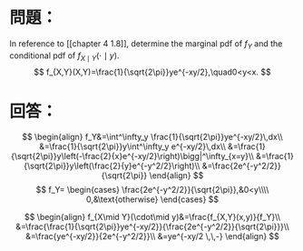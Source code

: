 # 問題：
In reference to [[chapter 4 1.8]], determine the marginal pdf of $f_Y$ and the conditional pdf of $f_{X\mid Y}(\cdot\mid y)$.
$$
f_{X,Y}(X,Y)=\frac{1}{\sqrt{2\pi}}ye^{-xy/2},\quad0<y<x.
$$
# 回答：
$$
\begin{align}
f_Y&=\int^\infty_y \frac{1}{\sqrt{2\pi}}ye^{-xy/2}\,dx\\
&=\frac{1}{\sqrt{2\pi}}y\int^\infty_y e^{-xy/2}\,dx\\
&=\frac{1}{\sqrt{2\pi}}y\left(-\frac{2}{x}e^{-xy/2}\right)\bigg|^\infty_{x=y}\\
&=\frac{1}{\sqrt{2\pi}}y\left(\frac{2}{y}e^{-y^2/2}\right)\\
&=\frac{2e^{-y^2/2}}{\sqrt{2\pi}}
\end{align}
$$
$$
f_Y=
\begin{cases}
\frac{2e^{-y^2/2}}{\sqrt{2\pi}},&0<y\\\\
0,&\text{otherwise}
\end{cases}
$$

$$
\begin{align}
f_{X\mid Y}(\cdot\mid y)&=\frac{f_{X,Y}(x,y)}{f_Y}\\
&=\frac{\frac{1}{\sqrt{2\pi}}ye^{-xy/2}}{\frac{2e^{-y^2/2}}{\sqrt{2\pi}}}\\
&=\frac{ye^{-xy/2}}{2e^{-y^2/2}}\\
&=ye^{-xy/2 \,\,-}
\end{align}
$$